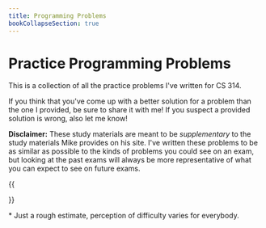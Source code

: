 ```yaml
---
title: Programming Problems
bookCollapseSection: true
---
```


# Practice Programming Problems

This is a collection of all the practice problems I've written for CS 314.

If you think that you've come up with a better solution for a problem than the
one I provided, be sure to share it with me! If you suspect a provided solution
is wrong, also let me know!

**Disclaimer:** These study materials are meant to be _supplementary_ to the
study materials Mike provides on his site. I've written these problems to be as
similar as possible to the kinds of problems you could see on an exam, but
looking at the past exams will always be more representative of what you can
expect to see on future exams.

{{<section>}}

<div class="disclaimer">
* Just a rough estimate, perception of difficulty varies for everybody.
</div>